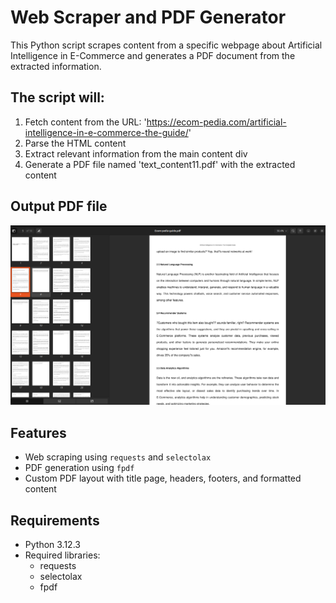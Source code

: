 # Web Scraper and PDF Generator

This Python script scrapes content from a specific webpage about Artificial Intelligence in E-Commerce and generates a PDF document from the extracted information.

## The script will:
1. Fetch content from the URL: 'https://ecom-pedia.com/artificial-intelligence-in-e-commerce-the-guide/'
2. Parse the HTML content
3. Extract relevant information from the main content div
4. Generate a PDF file named 'text_content11.pdf' with the extracted content

## Output PDF file
![Scraped Pdf](ecompedia_sample.png)

## Features

- Web scraping using `requests` and `selectolax`
- PDF generation using `fpdf`
- Custom PDF layout with title page, headers, footers, and formatted content

## Requirements

- Python 3.12.3
- Required libraries:
  - requests
  - selectolax
  - fpdf
